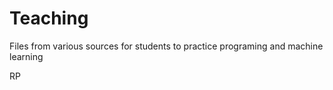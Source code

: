 # Teaching

Files from various sources for students to practice programing and machine learning

RP
